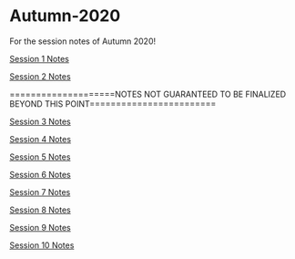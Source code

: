 # Autumn-2020
For the session notes of Autumn 2020!

[Session 1 Notes](https://docs.google.com/document/d/1yeyLvX44yxwq9QAp1AE81MRJ8Vv5g7I6wDg_U-PlHcU)

[Session 2 Notes](https://docs.google.com/document/d/1atQEumVjmljZPlMAy_evH8LLiTLJhU48hRx5r0VyuYI)

====================NOTES NOT GUARANTEED TO BE FINALIZED BEYOND THIS POINT========================

[Session 3 Notes](https://docs.google.com/document/d/1jQPVfoMBxf1RDBdObHGknlNGmjxfkpoBJZ1hAnws_nk)

[Session 4 Notes](https://docs.google.com/document/d/1qESrG_gyl9Dl1GtR04dwfqavEpy_Lf0xaGDsSSorMVU)

[Session 5 Notes](https://docs.google.com/document/d/1lrLEFSnfz8V7SBjbc66eJLchNa4kPEDNr-4fAmg-GFY)

[Session 6 Notes](https://docs.google.com/document/d/1qh10WsFdl_qdESMY-dvOceIVXj10LJq0MgVL8VnfkyM)

[Session 7 Notes](https://docs.google.com/document/d/1yJMvxcj-BST_kzSgCDw1cTYfsIfltJ2fKifM3MjN5B4)

[Session 8 Notes](https://docs.google.com/document/d/19uQP6DagxkL5zNNuaLx6EJSDSSe4JTNEuaemzRbxaMY)

[Session 9 Notes](https://docs.google.com/document/d/1VjeHbV1smWbN9qpgnOPN4xW51Gj_8whOfXz_l1BE6I8)

[Session 10 Notes](https://docs.google.com/document/d/13HTdE9Dx2qke-zMZCCSCPeJbVmK3OvOpOfSKmR9sVHw)
